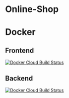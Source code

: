 # Online-Shop

# Docker

## Frontend
[![Docker Cloud Build Status](https://img.shields.io/docker/cloud/build/drinkler/microservices-frontend)](https://hub.docker.com/repository/docker/drinkler/microservices-frontend)

## Backend
[![Docker Cloud Build Status](https://img.shields.io/docker/cloud/build/drinkler/microservices-backend)](https://hub.docker.com/repository/docker/drinkler/microservices-backend)
